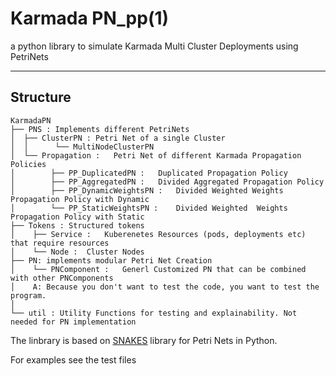 # Karmada PN_pp(1)
a python library to simulate Karmada Multi Cluster Deployments using PetriNets

---

## Structure
```
KarmadaPN
├── PNS : Implements different PetriNets 
│  ├── ClusterPN : Petri Net of a single Cluster 
│  │      └── MultiNodeClusterPN
│  └── Propagation :   Petri Net of different Karmada Propagation Policies
│        ├── PP_DuplicatedPN :   Duplicated Propagation Policy
│        ├── PP_AggregatedPN :   Divided Aggregated Propagation Policy
│        ├── PP_DynamicWeightsPN :   Divided Weighted Weights Propagation Policy with Dynamic
│        └── PP_StaticWeightsPN :    Divided Weighted  Weights Propagation Policy with Static
├── Tokens : Structured tokens 
│    ├── Service :   Kuberenetes Resources (pods, deployments etc) that require resources
│    └── Node :  Cluster Nodes 
├── PN: implements modular Petri Net Creation
│    └── PNComponent :   Generl Customized PN that can be combined with other PNComponents
│    A: Because you don't want to test the code, you want to test the program.
│
└── util : Utility Functions for testing and explainability. Not needed for PN implementation
```

The linbrary is based on [SNAKES](https://snakes.ibisc.univ-evry.fr/)  library for Petri Nets in Python.

For examples see the test files
